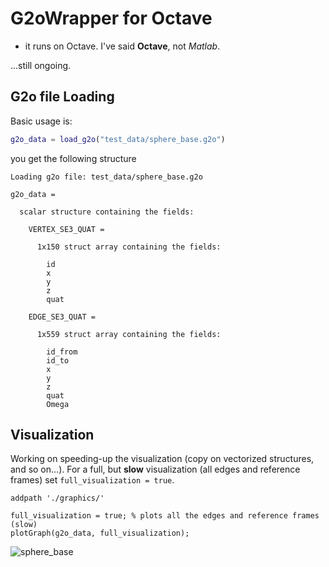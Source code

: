 # G2oWrapper for Octave #

* it runs on Octave. I've said **Octave**, not _Matlab_.

...still ongoing.<br>

## G2o file Loading

Basic usage is:

```Matlab
g2o_data = load_g2o("test_data/sphere_base.g2o")
```
you get the following structure

```
Loading g2o file: test_data/sphere_base.g2o

g2o_data =

  scalar structure containing the fields:

    VERTEX_SE3_QUAT =

      1x150 struct array containing the fields:

        id
        x
        y
        z
        quat

    EDGE_SE3_QUAT =

      1x559 struct array containing the fields:

        id_from
        id_to
        x
        y
        z
        quat
        Omega

```

## Visualization

Working on speeding-up the visualization (copy on vectorized structures, and so on...).
For a full, but **slow** visualization (all edges and reference frames) set `full_visualization = true`. 

```
addpath './graphics/'

full_visualization = true; % plots all the edges and reference frames (slow)
plotGraph(g2o_data, full_visualization);
```

![sphere_base](https://ibb.co/dJGZLCX)
